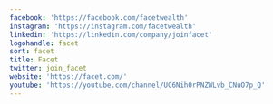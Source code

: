 ```yaml
---
facebook: 'https://facebook.com/facetwealth'
instagram: 'https://instagram.com/facetwealth'
linkedin: 'https://linkedin.com/company/joinfacet'
logohandle: facet
sort: facet
title: Facet
twitter: join_facet
website: 'https://facet.com/'
youtube: 'https://youtube.com/channel/UC6Nih0rPNZWLvb_CNuO7p_Q'
---
```

